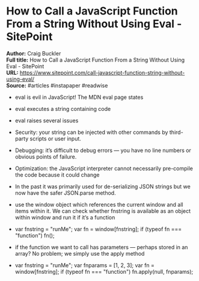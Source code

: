 # How to Call a JavaScript Function From a String Without Using Eval - SitePoint

**Author:** Craig Buckler  
**Full title:** How to Call a JavaScript Function From a String Without Using Eval - SitePoint  
**URL:** https://www.sitepoint.com/call-javascript-function-string-without-using-eval/  
**Source:** #articles #instapaper #readwise

- eval is evil in JavaScript! The MDN eval page states 
   
- eval executes a string containing code 
   
- eval raises several issues 
   
- Security: your string can be injected with other commands by third-party scripts or user input. 
   
- Debugging: it’s difficult to debug errors — you have no line numbers or obvious points of failure. 
   
- Optimization: the JavaScript interpreter cannot necessarily pre-compile the code because it could change 
   
- In the past it was primarily used for de-serializing JSON strings but we now have the safer JSON.parse method. 
   
- use the window object which references the current window and all items within it. We can check whether fnstring is available as an object within window and run it if it’s a function 
   
- var fnstring = "runMe";
  var fn = window[fnstring];
  if (typeof fn === "function") fn(); 
   
- if the function we want to call has parameters — perhaps stored in an array? No problem; we simply use the apply method 
   
- var fnstring = "runMe";
  var fnparams = [1, 2, 3];
  var fn = window[fnstring];
  if (typeof fn === "function") fn.apply(null, fnparams); 
   
